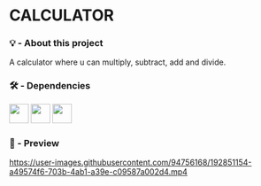 # CALCULATOR
### 💡 - About this project 
A calculator where u can multiply, subtract, add and divide.

### 🛠️ - Dependencies
<img src="https://cdn-icons-png.flaticon.com/512/1051/1051277.png" width="35px" /> <img src="https://cdn-icons-png.flaticon.com/512/732/732190.png" width="35px" /> <img src="https://cdn-icons-png.flaticon.com/512/5968/5968292.png" width="35px" />&nbsp;
<br/>
### 🎥 - Preview
 


https://user-images.githubusercontent.com/94756168/192851154-a49574f6-703b-4ab1-a39e-c09587a002d4.mp4

